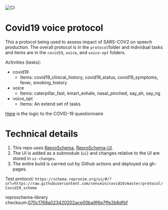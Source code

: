 ![CI](https://github.com/sensein/covid19/workflows/CI/badge.svg)

# Covid19 voice protocol

This a protocol being used to assess impact of SARS-COV2 on speech production. 
The overall protocol is in the `protocol`folder and individual tasks and items
are in the `covid19`, `voice`, and `voice-opt` folders. 

Activities (tasks):
* covid19
    * Items: covid19_clinical_history, covid19_status, covid19_symptoms, fever, smoking_history 
* voice
    * Items: caterpillar_fast, kmart_exhale, nasal_pinched, say_ah, say_ng
* voice_opt
    * Items: An extend set of tasks

[Here](https://docs.google.com/document/d/1NoE0K-z2AbzLK_5mRkIgFINIh1yT0ujdeROZpIEDnS8/edit) is the logic to the COVID-19 questionnaire 


# Technical details

1. This repo uses [ReproSchema](https://github.com/ReproNim/reproschema/),
[ReproSchema-UI](https://github.com/ReproNim/reproschema-ui/).
2. The UI is added as a submodule (`ui`) and changes relative to the UI are stored 
in `ui-changes`.
3. The entire build is carried out by Github actions and deployed via gh-pages.

Test protocol: ```https://schema.repronim.org/ui/#/?url=https://raw.githubusercontent.com/sensein/covid19/master/protocol/Covid19_schema```

reproschema-library checksum:[070c1768a023420202ace00ba9f6e7ffe2b8dfbf](https://github.com/ReproNim/reproschema-library/tree/070c1768a023420202ace00ba9f6e7ffe2b8dfbf/)

